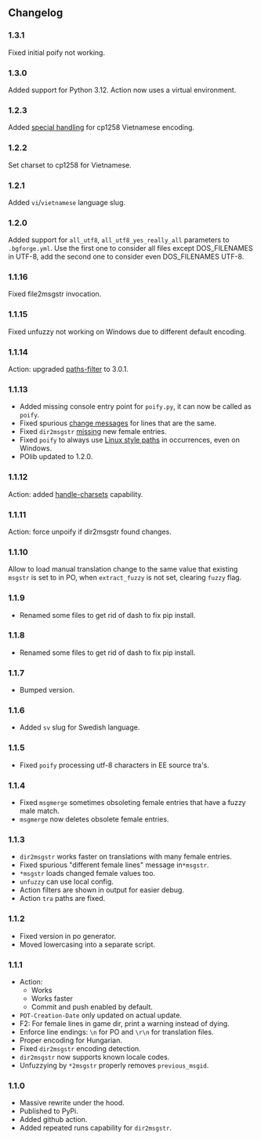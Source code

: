 ## Changelog

### 1.3.1

Fixed initial poify not working.

### 1.3.0

Added support for Python 3.12. Action now uses a virtual environment.

### 1.2.3

Added [special handling](https://github.com/BGforgeNet/Fallout2_Restoration_Project/issues/301) for cp1258 Vietnamese encoding.

### 1.2.2

Set charset to cp1258 for Vietnamese.

### 1.2.1

Added `vi`/`vietnamese` language slug.

### 1.2.0

Added support for `all_utf8`, `all_utf8_yes_really_all` parameters to `.bgforge.yml`.
Use the first one to consider all files except DOS_FILENAMES in UTF-8, add the second one to consider even DOS_FILENAMES UTF-8.

### 1.1.16

Fixed file2msgstr invocation.

### 1.1.15

Fixed unfuzzy not working on Windows due to different default encoding.

### 1.1.14

Action: upgraded [paths-filter](https://github.com/AurorNZ/paths-filter) to 3.0.1.

### 1.1.13

- Added missing console entry point for `poify.py`, it can now be called as `poify`.
- Fixed spurious [change messages](https://github.com/BGforgeNet/msg2po/issues/5) for lines that are the same.
- Fixed `dir2msgstr` [missing](https://github.com/BGforgeNet/msg2po/issues/7) new female entries.
- Fixed `poify` to always use [Linux style paths](https://github.com/BGforgeNet/msg2po/issues/4) in occurrences, even on Windows.
- POlib updated to 1.2.0.

### 1.1.12

Action: added [handle-charsets](https://github.com/BGforgeNet/handle-charsets) capability.

### 1.1.11

Action: force unpoify if dir2msgstr found changes.

### 1.1.10

Allow to load manual translation change to the same value that existing `msgstr` is set to in PO, when `extract_fuzzy` is not set, clearing `fuzzy` flag.

### 1.1.9

- Renamed some files to get rid of dash to fix pip install.

### 1.1.8

- Renamed some files to get rid of dash to fix pip install.

### 1.1.7

- Bumped version.

### 1.1.6

- Added `sv` slug for Swedish language.

### 1.1.5

- Fixed `poify` processing utf-8 characters in EE source tra's.

### 1.1.4

- Fixed `msgmerge` sometimes obsoleting female entries that have a fuzzy male match.
- `msgmerge` now deletes obsolete female entries.

### 1.1.3

- `dir2msgstr` works faster on translations with many female entries.
- Fixed spurious "different female lines" message in`*msgstr`.
- `*msgstr` loads changed female values too.
- `unfuzzy` can use local config.
- Action filters are shown in output for easier debug.
- Action `tra` paths are fixed.

### 1.1.2

- Fixed version in po generator.
- Moved lowercasing into a separate script.

### 1.1.1

- Action:
  - Works
  - Works faster
  - Commit and push enabled by default.
- `POT-Creation-Date` only updated on actual update.
- F2: For female lines in game dir, print a warning instead of dying.
- Enforce line endings: `\n` for PO and `\r\n` for translation files.
- Proper encoding for Hungarian.
- Fixed `dir2msgstr` encoding detection.
- `dir2msgstr` now supports known locale codes.
- Unfuzzying by `*2msgstr` properly removes `previous_msgid`.

### 1.1.0

- Massive rewrite under the hood.
- Published to PyPi.
- Added github action.
- Added repeated runs capability for `dir2msgstr`.
